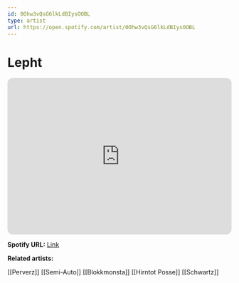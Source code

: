 ```yaml
---
id: 0Ohw3vQsG6lkLdBIysOOBL
type: artist
url: https://open.spotify.com/artist/0Ohw3vQsG6lkLdBIysOOBL
---
```

# Lepht

<iframe style="border-radius:12px" src="https://open.spotify.com/embed/artist/0Ohw3vQsG6lkLdBIysOOBL" width="100%" height="352" frameBorder="0" allowfullscreen="" allow="autoplay; clipboard-write; encrypted-media; fullscreen; picture-in-picture" loading="lazy"></iframe>

**Spotify URL:** [Link](https://open.spotify.com/artist/0Ohw3vQsG6lkLdBIysOOBL)

**Related artists:**

[[Perverz]]
[[Semi-Auto]]
[[Blokkmonsta]]
[[Hirntot Posse]]
[[Schwartz]]

